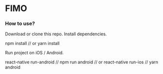 <h1>FIMO</h1>
<h3>How to use?</h3>

Download or clone this repo.
Install dependencies.

npm install
// or
yarn install

Run project on iOS / Android.

 react-native run-android // npm run android
 // or
react-native run-ios // yarn android
